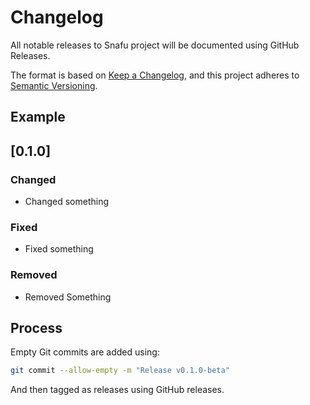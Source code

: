 # Changelog
All notable releases to Snafu project will be documented using GitHub Releases.

The format is based on [Keep a Changelog](https://keepachangelog.com/en/1.0.0/),
and this project adheres to [Semantic Versioning](https://semver.org/spec/v2.0.0.html).

## Example

## [0.1.0]
### Changed
- Changed something

### Fixed
- Fixed something

### Removed
- Removed Something


## Process 
Empty Git commits are added using:
```bash
git commit --allow-empty -m "Release v0.1.0-beta"
```
And then tagged as releases using GitHub releases.